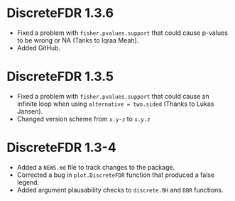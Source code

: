 # DiscreteFDR 1.3.6

* Fixed a problem with `fisher.pvalues.support` that could cause p-values to 
be wrong or NA (Tanks to Iqraa Meah).
* Added GitHub.


# DiscreteFDR 1.3.5

* Fixed a problem with `fisher.pvalues.support` that could cause an infinite
loop when using `alternative = two.sided` (Thanks to Lukas Jansen).
* Changed version scheme from `x.y-z` to `x.y.z`


# DiscreteFDR 1.3-4

* Added a `NEWS.md` file to track changes to the package.
* Corrected a bug in `plot.DiscreteFDR` function that produced a false legend.
* Added argument plausability checks to `discrete.BH` and `DBR` functions.